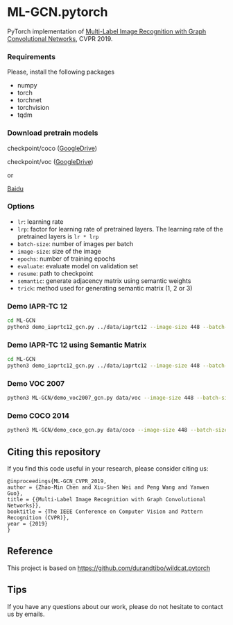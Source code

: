 # ML-GCN.pytorch
PyTorch implementation of [Multi-Label Image Recognition with Graph Convolutional Networks](https://arxiv.org/abs/1904.03582), CVPR 2019.



### Requirements
Please, install the following packages
- numpy
- torch
- torchnet
- torchvision
- tqdm

### Download pretrain models
checkpoint/coco ([GoogleDrive](https://drive.google.com/open?id=1ivLi1Rc-dCUmN1ProcMk76zxF1DSvlIk))

checkpoint/voc ([GoogleDrive](https://drive.google.com/open?id=1lhbmW5g-Mo9KgI07nmc1kwSbEnb6t-YA))

or

[Baidu](https://pan.baidu.com/s/17j3lTjMRmXvWHT86zhaaVA)

### Options
- `lr`: learning rate
- `lrp`: factor for learning rate of pretrained layers. The learning rate of the pretrained layers is `lr * lrp`
- `batch-size`: number of images per batch
- `image-size`: size of the image
- `epochs`: number of training epochs
- `evaluate`: evaluate model on validation set
- `resume`: path to checkpoint
- `semantic`: generate adjacency matrix using semantic weights
- `trick`: method used for generating semantic matrix (1, 2 or 3)

### Demo IAPR-TC 12
```sh
cd ML-GCN
python3 demo_iaprtc12_gcn.py ../data/iaprtc12 --image-size 448 --batch-size 32 --resume checkpoint/iaprtc/checkpoint.pth.tar
```
### Demo IAPR-TC 12 using Semantic Matrix
```sh
cd ML-GCN
python3 demo_iaprtc12_gcn.py ../data/iaprtc12 --image-size 448 --batch-size 32 --semantic --resume checkpoint/iaprtc_semantic/checkpoint.pth.tar
```

### Demo VOC 2007
```sh
python3 ML-GCN/demo_voc2007_gcn.py data/voc --image-size 448 --batch-size 32 --resume checkpoint/voc2007/checkpoint.pth.tar
```

### Demo COCO 2014
```sh
python3 ML-GCN/demo_coco_gcn.py data/coco --image-size 448 --batch-size 32 --resume checkpoint/coco/coco_checkpoint.pth.tar
```

## Citing this repository
If you find this code useful in your research, please consider citing us:

```
@inproceedings{ML-GCN_CVPR_2019,
author = {Zhao-Min Chen and Xiu-Shen Wei and Peng Wang and Yanwen Guo},
title = {{Multi-Label Image Recognition with Graph Convolutional Networks}},
booktitle = {The IEEE Conference on Computer Vision and Pattern Recognition (CVPR)},
year = {2019}
}
```
## Reference
This project is based on https://github.com/durandtibo/wildcat.pytorch

## Tips
If you have any questions about our work, please do not hesitate to contact us by emails.
